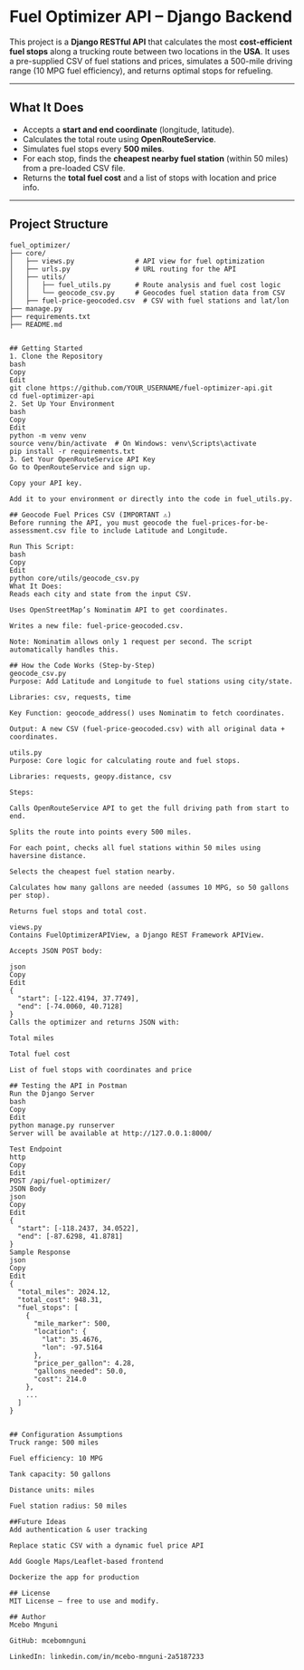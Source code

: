 #  Fuel Optimizer API – Django Backend

This project is a **Django RESTful API** that calculates the most **cost-efficient fuel stops** along a trucking route between two locations in the **USA**. It uses a pre-supplied CSV of fuel stations and prices, simulates a 500-mile driving range (10 MPG fuel efficiency), and returns optimal stops for refueling.

---

##  What It Does

- Accepts a **start and end coordinate** (longitude, latitude).
- Calculates the total route using **OpenRouteService**.
- Simulates fuel stops every **500 miles**.
- For each stop, finds the **cheapest nearby fuel station** (within 50 miles) from a pre-loaded CSV file.
- Returns the **total fuel cost** and a list of stops with location and price info.

---

##  Project Structure

```plaintext
fuel_optimizer/
├── core/
│   ├── views.py               # API view for fuel optimization
│   ├── urls.py                # URL routing for the API
│   ├── utils/
│   │   ├── fuel_utils.py      # Route analysis and fuel cost logic
│   │   └── geocode_csv.py     # Geocodes fuel station data from CSV
│   ├── fuel-price-geocoded.csv  # CSV with fuel stations and lat/lon
├── manage.py
├── requirements.txt
├── README.md


## Getting Started
1. Clone the Repository
bash
Copy
Edit
git clone https://github.com/YOUR_USERNAME/fuel-optimizer-api.git
cd fuel-optimizer-api
2. Set Up Your Environment
bash
Copy
Edit
python -m venv venv
source venv/bin/activate  # On Windows: venv\Scripts\activate
pip install -r requirements.txt
3. Get Your OpenRouteService API Key
Go to OpenRouteService and sign up.

Copy your API key.

Add it to your environment or directly into the code in fuel_utils.py.

## Geocode Fuel Prices CSV (IMPORTANT ⚠️)
Before running the API, you must geocode the fuel-prices-for-be-assessment.csv file to include Latitude and Longitude.

Run This Script:
bash
Copy
Edit
python core/utils/geocode_csv.py
What It Does:
Reads each city and state from the input CSV.

Uses OpenStreetMap’s Nominatim API to get coordinates.

Writes a new file: fuel-price-geocoded.csv.

Note: Nominatim allows only 1 request per second. The script automatically handles this.

## How the Code Works (Step-by-Step)
geocode_csv.py
Purpose: Add Latitude and Longitude to fuel stations using city/state.

Libraries: csv, requests, time

Key Function: geocode_address() uses Nominatim to fetch coordinates.

Output: A new CSV (fuel-price-geocoded.csv) with all original data + coordinates.

utils.py
Purpose: Core logic for calculating route and fuel stops.

Libraries: requests, geopy.distance, csv

Steps:

Calls OpenRouteService API to get the full driving path from start to end.

Splits the route into points every 500 miles.

For each point, checks all fuel stations within 50 miles using haversine distance.

Selects the cheapest fuel station nearby.

Calculates how many gallons are needed (assumes 10 MPG, so 50 gallons per stop).

Returns fuel stops and total cost.

views.py
Contains FuelOptimizerAPIView, a Django REST Framework APIView.

Accepts JSON POST body:

json
Copy
Edit
{
  "start": [-122.4194, 37.7749],
  "end": [-74.0060, 40.7128]
}
Calls the optimizer and returns JSON with:

Total miles

Total fuel cost

List of fuel stops with coordinates and price

## Testing the API in Postman
Run the Django Server
bash
Copy
Edit
python manage.py runserver
Server will be available at http://127.0.0.1:8000/

Test Endpoint
http
Copy
Edit
POST /api/fuel-optimizer/
JSON Body
json
Copy
Edit
{
  "start": [-118.2437, 34.0522],
  "end": [-87.6298, 41.8781]
}
Sample Response
json
Copy
Edit
{
  "total_miles": 2024.12,
  "total_cost": 948.31,
  "fuel_stops": [
    {
      "mile_marker": 500,
      "location": {
        "lat": 35.4676,
        "lon": -97.5164
      },
      "price_per_gallon": 4.28,
      "gallons_needed": 50.0,
      "cost": 214.0
    },
    ...
  ]
}


## Configuration Assumptions
Truck range: 500 miles

Fuel efficiency: 10 MPG

Tank capacity: 50 gallons

Distance units: miles

Fuel station radius: 50 miles

##Future Ideas
Add authentication & user tracking

Replace static CSV with a dynamic fuel price API

Add Google Maps/Leaflet-based frontend

Dockerize the app for production

## License
MIT License – free to use and modify.

## Author
Mcebo Mnguni

GitHub: mcebomnguni

LinkedIn: linkedin.com/in/mcebo-mnguni-2a5187233
